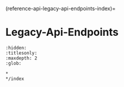 (reference-api-legacy-api-endpoints-index)=
# Legacy-Api-Endpoints

```{toctree}
:hidden:
:titlesonly:
:maxdepth: 2
:glob:

*
*/index
